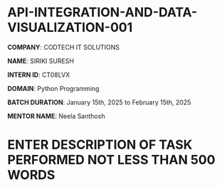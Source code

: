 # API-INTEGRATION-AND-DATA-VISUALIZATION-001

**COMPANY**: CODTECH IT SOLUTIONS

**NAME**: SIRIKI SURESH

**INTERN ID**: CT08LVX

**DOMAIN**: Python Programming

**BATCH DURATION**: January 15th, 2025 to February 15th, 2025

**MENTOR NAME**:  Neela Santhosh

# ENTER DESCRIPTION OF TASK PERFORMED NOT LESS THAN 500 WORDS
